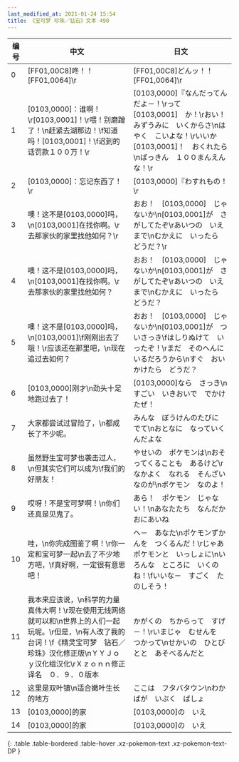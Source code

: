 ```yaml
---
last_modified_at: 2021-01-24 15:54
title: 《宝可梦 珍珠／钻石》文本 490
---
```

| 编号 | 中文 | 日文 |
| ---- | ---- | ---- |
| 0 | [FF01,00C8]咚！！[FF01,0064]\r | [FF01,00C8]どんッ！！[FF01,0064]\r |
| 1 | [0103,0000]：谁啊！\r[0103,0001]！\r喂！别磨蹭了！\n赶紧去湖那边！\f知道吗！[0103,0001]！\f迟到的话罚款１００万！\r | [0103,0000]『なんだってんだよ－！\rって　[0103,0001]　か！\rおい！　みずうみに　いくからさ\nはやく　こいよな！\rいいか　[0103,0001]！　おくれたら\nばっきん　１００まんえん　な！\r |
| 2 | [0103,0000]：忘记东西了！\r | [0103,0000]『わすれもの！\r |
| 3 | 噢！这不是[0103,0000]吗，\n[0103,0001]在找你啊。\r去那家伙的家里找他如何？\r | おお！　[0103,0000]　じゃないか\n[0103,0001]が　さがしてたぞ\rあいつの　いえ　まで\nむかえに　いったら　どうだ？\r |
| 4 | 噢！这不是[0103,0000]吗，\n[0103,0001]在找你啊。\r去那家伙的家里找他如何？ | おお！　[0103,0000]　じゃないか\n[0103,0001]が　さがしてたぞ\rあいつの　いえ　まで\nむかえに　いったら　どうだ？ |
| 5 | 噢！这不是[0103,0000]吗，\n[0103,0001]\f刚刚出去了哦！\r应该还在那里吧，\n现在追过去如何？ | おお！　[0103,0000]　じゃないか\n[0103,0001]が　ついさっき\fはしりぬけて　いったぞ！\rまだ　そのへんに　いるだろうから\nすぐ　おいかけたら　どうだ？ |
| 6 | [0103,0000]刚才\n劲头十足地跑过去了！ | [0103,0000]なら　さっき\nすごい　いきおいで　でかけたぜ！ |
| 7 | 大家都尝试过冒险了，\n都成长了不少呢。 | みんな　ぼうけんのたびに　でて\nおとなに　なっていくんだよな |
| 8 | 虽然野生宝可梦也袭击过人，\n但其实它们可以成为\f我们的好朋友！ | やせいの　ポケモンは\nおそってくることも　あるけど\rなかよく　なれる　そんざい　なのが\nポケモン　なのよ！ |
| 9 | 哎呀！不是宝可梦啊！\n你们还真是见鬼了。 | あら！　ポケモン　じゃない！\nあなたたち　なんだか　おにあいね |
| 10 | 哇，\n你完成图鉴了啊！\r你一定和宝可梦一起\n去了不少地方吧，\f真好啊，一定很有意思吧！ | へ－　あなた\nポケモンずかんを　つくるんだ！\rじゃあ　ポケモンと　いっしょに\nいろんな　ところに　いくのね！\fいいな－　すごく　たのしそう！ |
| 11 | 我本来应该说，\n科学的力量真伟大啊！\r现在使用无线网络就可以和\n世界上的人们一起玩呢。\r但是，\n有人改了我的台词！\f《精灵宝可梦　钻石／珍珠》汉化修正版\nＹＹＪｏｙ汉化组汉化\rＸｚｏｎｎ修正译名　０．９．０版本 | かがくの　ちからって　すげ－！\rいまじゃ　むせんを　つかって\nせかいの　ひとびとと　あそべるんだと |
| 12 | 这里是双叶镇\n适合嫩叶生长的地方 | ここは　フタバタウン\nわかばが　いぶく　ばしょ |
| 13 | [0103,0000]的家 | [0103,0000]の　いえ |
| 14 | [0103,0000]的家 | [0103,0000]の　いえ |
{: .table .table-bordered .table-hover .xz-pokemon-text .xz-pokemon-text-DP }